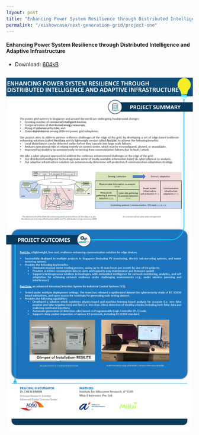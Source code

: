 ```yaml
---
layout: post
title: "Enhancing Power System Resilience through Distributed Intelligence and Adaptive Infrastructure"
permalink: "/eishowcase/next-generation-grid/project-one"
---
```

#### Enhancing Power System Resilience through Distributed Intelligence and Adaptive Infrastructure
* Download: [604kB](/files/showcase/next_generation_grid_06.pdf)

![Enhancing Power System Resilience Through Distributed Intelligence and Adaptive Infrastructure](/images/showcase/next_generation_grid_06.png)
